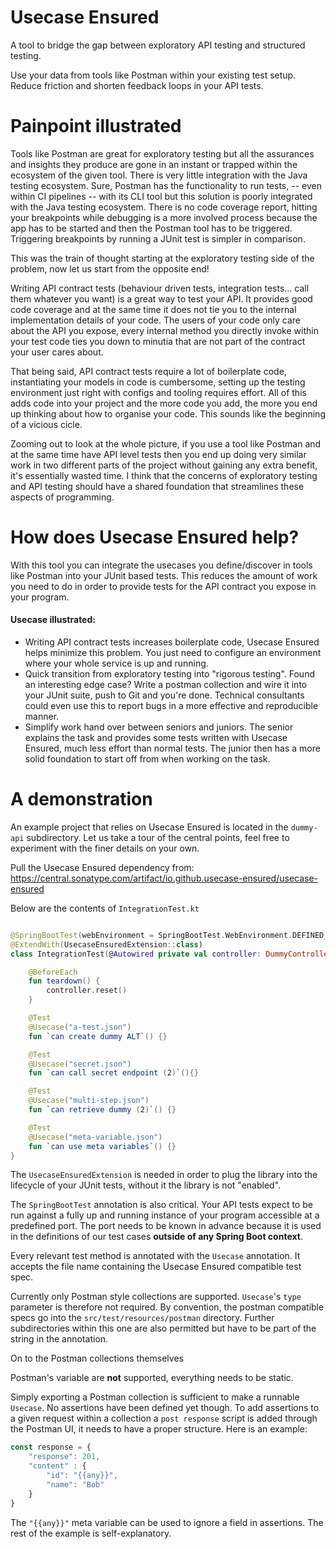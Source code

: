 # Usecase Ensured

A tool to bridge the gap between exploratory API testing and structured testing.

Use your data from tools like Postman within your existing test setup. Reduce friction and shorten feedback loops in your API tests.

# Painpoint illustrated
Tools like Postman are great for exploratory testing but all the assurances and insights they produce are gone in an instant or trapped within the ecosystem of 
the given tool. There is very little integration with the Java testing ecosystem. Sure, Postman has the functionality to run tests, -- even within CI pipelines -- with its CLI tool but
this solution is poorly integrated with the Java testing ecosystem. There is no code coverage report, hitting your breakpoints while debugging is a more involved process because
the app has to be started and then the Postman tool has to be triggered. Triggering breakpoints by running a JUnit test is simpler in comparison.

This was the train of thought starting at the exploratory testing side of the problem, now let us start from the opposite end!

Writing API contract tests (behaviour driven tests, integration tests... call them whatever you want) is a great way to test your API. It provides good code coverage and at the same time
it does not tie you to the internal implementation details of your code. The users of your code only care about the API you expose, every internal method you directly invoke within your
test code ties you down to minutia that are not part of the contract your user cares about.

That being said, API contract tests require a lot of boilerplate code, instantiating your models in code is cumbersome, setting up the testing environment just right with configs and
tooling requires effort. All of this adds code into your project and the more code you add, the more you end up thinking about how to organise your code. This sounds like the beginning
of a vicious cicle.

Zooming out to look at the whole picture, if you use a tool like Postman and at the same time have API level tests then you end up doing very similar work in two different parts of the
project without gaining any extra benefit, it's essentially wasted time. I think that the concerns of exploratory testing and API testing should have a shared foundation
that streamlines these aspects of programming.

# How does Usecase Ensured help?
With this tool you can integrate the usecases you define/discover in tools like Postman into your JUnit based tests. 
This reduces the amount of work you need to do in order to provide tests for the API contract you expose in your program.

#### Usecase illustrated:
- Writing API contract tests increases boilerplate code, Usecase Ensured helps minimize this problem. You just need to configure an environment where your whole service is up and running.
- Quick transition from exploratory testing into "rigorous testing". Found an interesting edge case? Write a postman collection and wire it into your JUnit suite,
  push to Git and you're done.
  Technical consultants could even use this to report bugs in a more effective and reproducible manner.
- Simplify work hand over between seniors and juniors. The senior explains the task and provides some tests written with Usecase Ensured, much less effort than normal tests. The
  junior then has a more solid foundation to start off from when working on the task.

# A demonstration
An example project that relies on Usecase Ensured is located in the `dummy-api` subdirectory.
Let us take a tour of the central points, feel free to experiment with the finer details on your 
own.

Pull the Usecase Ensured dependency from:
<https://central.sonatype.com/artifact/io.github.usecase-ensured/usecase-ensured>

Below are the contents of `IntegrationTest.kt`
```kotlin

@SpringBootTest(webEnvironment = SpringBootTest.WebEnvironment.DEFINED_PORT)
@ExtendWith(UsecaseEnsuredExtension::class)
class IntegrationTest(@Autowired private val controller: DummyController, ) {

    @BeforeEach
    fun teardown() {
        controller.reset()
    }

    @Test
    @Usecase("a-test.json")
    fun `can create dummy ALT`() {}

    @Test
    @Usecase("secret.json")
    fun `can call secret endpoint (2)`(){}

    @Test
    @Usecase("multi-step.json")
    fun `can retrieve dummy (2)`() {}

    @Test
    @Usecase("meta-variable.json")
    fun `can use meta variables`() {}
}
```

The `UsecaseEnsuredExtension` is needed in order to plug the library into the
lifecycle of your JUnit tests, without it the library is not "enabled".

The `SpringBootTest` annotation is also critical. Your API tests expect to be
run against a fully up and running instance of your program accessible at a predefined port.
The port needs to be known in advance because it is used 
in the definitions of our test cases **outside of any Spring Boot context**.

Every relevant test method is annotated with the `Usecase` annotation.
It accepts the file name containing the Usecase Ensured compatible test spec.

Currently only Postman style collections are supported. `Usecase`'s `type` parameter
is therefore not required. By convention, the postman compatible specs go into the
`src/test/resources/postman` directory. 
Further subdirectories within this one are also permitted but have to be part of the
string in the annotation.

On to the Postman collections themselves

Postman's variable are **not** supported, everything needs to be static.

Simply exporting a Postman collection is sufficient to make a runnable `Usecase`.
No assertions have been defined yet though. To add assertions to a given request within
a collection a `post response` script is added through the Postman UI, 
it needs to have a proper structure. Here is an example:
```javascript
const response = {
    "response": 201,
    "content" : {
        "id": "{{any}}",
        "name": "Bob"
    }
}
```

The `"{{any}}"` meta variable can be used to ignore a field in assertions. The rest of
the example is self-explanatory.